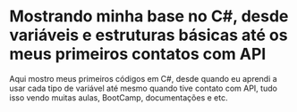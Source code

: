# Mostrando minha base no C#, desde variáveis e estruturas básicas até os meus primeiros contatos com API
Aqui mostro meus primeiros códigos em C#, desde quando eu aprendi a usar cada tipo de variável até mesmo quando tive contato com API, tudo isso vendo muitas aulas, BootCamp, documentações e etc.
